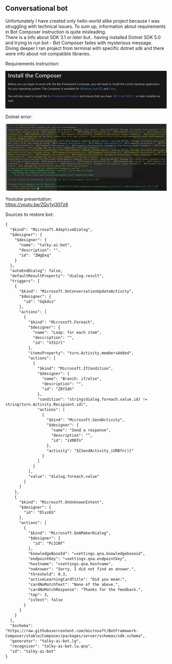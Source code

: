 
## Conversational bot

Unfortunately I have created only hello-world alike project because I was struggling with technical issues. 
To sum up, information about requirements in Bot Composer instruction is quite misleading.  
There is a info about SDK 3.1 *or later* but.. having installed Dotnet SDK 5.0 and trying to run bot - Bot Composer failes with mysterious message. Diving deeper I ran project from terminal with specific dotnet sdk and there were info about not compatible libraries.

Requirements instruction:  
  
![alt text](https://github.com/Patrolfr/AI-on-Microsoft-Azure/blob/main/pictures/instruction_requirements.png?raw=true)  

Dotnet error: 

![alt text](https://github.com/Patrolfr/AI-on-Microsoft-Azure/blob/main/pictures/dotnet_error.png?raw=true)  

Youtube presentation:  
https://youtu.be/ZQv1yi307z8  

Sources to restore bot:
```
{
  "$kind": "Microsoft.AdaptiveDialog",
  "$designer": {
    "$designer": {
      "name": "talky-ai-bot",
      "description": "",
      "id": "ZWgDxq"
    }
  },
  "autoEndDialog": false,
  "defaultResultProperty": "dialog.result",
  "triggers": [
    {
      "$kind": "Microsoft.OnConversationUpdateActivity",
      "$designer": {
        "id": "Gqkdss"
      },
      "actions": [
        {
          "$kind": "Microsoft.Foreach",
          "$designer": {
            "name": "Loop: for each item",
            "description": "",
            "id": "VI52rl"
          },
          "itemsProperty": "turn.Activity.membersAdded",
          "actions": [
            {
              "$kind": "Microsoft.IfCondition",
              "$designer": {
                "name": "Branch: if/else",
                "description": "",
                "id": "Z8YIdh"
              },
              "condition": "string(dialog.foreach.value.id) != string(turn.Activity.Recipient.id)",
              "actions": [
                {
                  "$kind": "Microsoft.SendActivity",
                  "$designer": {
                    "name": "Send a response",
                    "description": "",
                    "id": "iVRBfn"
                  },
                  "activity": "${SendActivity_iVRBfn()}"
                }
              ]
            }
          ],
          "value": "dialog.foreach.value"
        }
      ]
    },
    {
      "$kind": "Microsoft.OnUnknownIntent",
      "$designer": {
        "id": "Dlvz6S"
      },
      "actions": [
        {
          "$kind": "Microsoft.QnAMakerDialog",
          "$designer": {
            "id": "Pc31Nf"
          },
          "knowledgeBaseId": "=settings.qna.knowledgebaseid",
          "endpointKey": "=settings.qna.endpointkey",
          "hostname": "=settings.qna.hostname",
          "noAnswer": "Sorry, I did not find an answer.",
          "threshold": 0.3,
          "activeLearningCardTitle": "Did you mean:",
          "cardNoMatchText": "None of the above.",
          "cardNoMatchResponse": "Thanks for the feedback.",
          "top": 3,
          "isTest": false
        }
      ]
    }
  ],
  "$schema": "https://raw.githubusercontent.com/microsoft/BotFramework-Composer/stable/Composer/packages/server/schemas/sdk.schema",
  "generator": "talky-ai-bot.lg",
  "recognizer": "talky-ai-bot.lu.qna",
  "id": "talky-ai-bot"
}
```